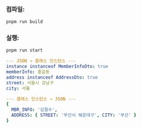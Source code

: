 ### 컴파일:

```bash
pnpm run build
```

### 실행:
```bash
pnpm run start
```

```yaml
--- JSON → 클래스 인스턴스 ---
instance instanceof MemberInfoDto: true
memberInfo: 홍길동
address instanceof AddressDto: true
street: 서울시 강남구
city: 서울

--- 클래스 인스턴스 → JSON ---
{
  MBR_INFO: '김철수',
  ADDRESS: { STREET: '부산시 해운대구', CITY: '부산' }
}
```
